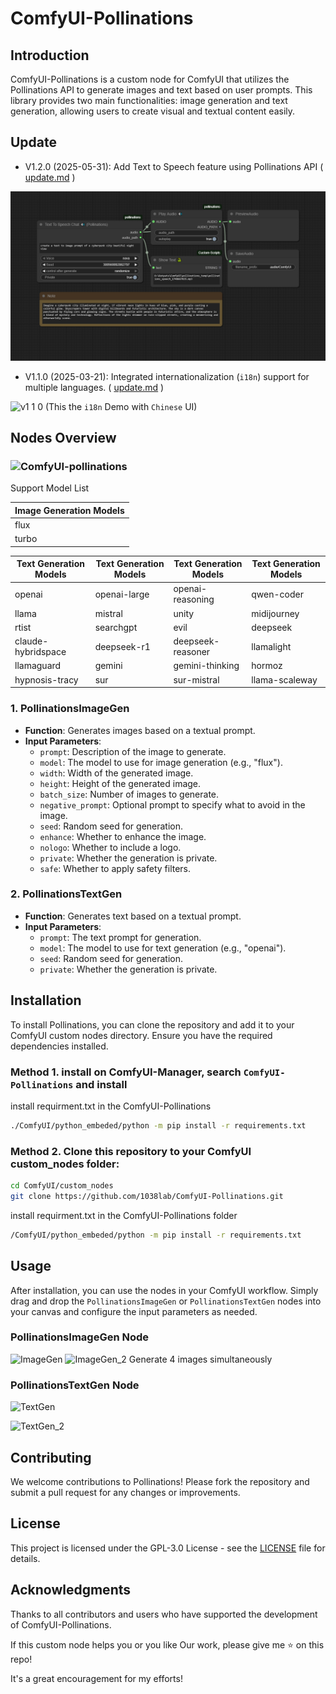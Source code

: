 # ComfyUI-Pollinations

## Introduction

ComfyUI-Pollinations is a custom node for ComfyUI that utilizes the Pollinations API to generate images and text based on user prompts. This library provides two main functionalities: image generation and text generation, allowing users to create visual and textual content easily.

## Update
- V1.2.0 (2025-05-31): Add Text to Speech feature using Pollinations API ( [update.md](update.md#v110-20250305) )

![v1 2 0 text to speech chat](<example_workflows/text to speech chat.png>)

- V1.1.0 (2025-03-21): Integrated internationalization (`i18n`) support for multiple languages. ( [update.md](update.md#v110-20250305) )

![v1 1 0](https://github.com/user-attachments/assets/c2391cc6-3284-4d14-aa91-7bb0145028db)
(This the `i18n` Demo with `Chinese` UI)

## Nodes Overview

### ![ComfyUI-pollinations](https://github.com/user-attachments/assets/017f69c4-c3e6-4243-8de9-23053b4b0ffd)


Support Model List

  | Image Generation Models       |
  |-------------------------------|
  | flux                          |
  | turbo                         |

  | Text Generation Models       | Text Generation Models       | Text Generation Models       | Text Generation Models       |
  |-------------------------------|-------------------------------|-------------------------------|-------------------------------|
  | openai                        | openai-large                  | openai-reasoning              | qwen-coder                   |
  | llama                         | mistral                       | unity                         | midijourney                   |
  | rtist                         | searchgpt                     | evil                          | deepseek                      |
  | claude-hybridspace            | deepseek-r1                   | deepseek-reasoner             | llamalight                    |
  | llamaguard                    | gemini                        | gemini-thinking               | hormoz                        |
  | hypnosis-tracy                | sur                           | sur-mistral                   | llama-scaleway                |

### 1. PollinationsImageGen

- **Function**: Generates images based on a textual prompt.
- **Input Parameters**:
  - `prompt`: Description of the image to generate.
  - `model`: The model to use for image generation (e.g., "flux").
  - `width`: Width of the generated image.
  - `height`: Height of the generated image.
  - `batch_size`: Number of images to generate.
  - `negative_prompt`: Optional prompt to specify what to avoid in the image.
  - `seed`: Random seed for generation.
  - `enhance`: Whether to enhance the image.
  - `nologo`: Whether to include a logo.
  - `private`: Whether the generation is private.
  - `safe`: Whether to apply safety filters.

### 2. PollinationsTextGen

- **Function**: Generates text based on a textual prompt.
- **Input Parameters**:
  - `prompt`: The text prompt for generation.
  - `model`: The model to use for text generation (e.g., "openai").
  - `seed`: Random seed for generation.
  - `private`: Whether the generation is private.

## Installation

To install Pollinations, you can clone the repository and add it to your ComfyUI custom nodes directory. Ensure you have the required dependencies installed.

### Method 1. install on ComfyUI-Manager, search `ComfyUI-Pollinations` and install
install requirment.txt in the ComfyUI-Pollinations
  ```bash
  ./ComfyUI/python_embeded/python -m pip install -r requirements.txt
  ```

### Method 2. Clone this repository to your ComfyUI custom_nodes folder:
```bash
cd ComfyUI/custom_nodes
git clone https://github.com/1038lab/ComfyUI-Pollinations.git
```
install requirment.txt in the ComfyUI-Pollinations folder
```bash
/ComfyUI/python_embeded/python -m pip install -r requirements.txt
```

## Usage

After installation, you can use the nodes in your ComfyUI workflow. Simply drag and drop the `PollinationsImageGen` or `PollinationsTextGen` nodes into your canvas and configure the input parameters as needed.

### PollinationsImageGen Node
![ImageGen](https://github.com/user-attachments/assets/508a08c0-df49-4a18-9e8a-5c1be10084db)
![ImageGen_2](https://github.com/user-attachments/assets/82354742-c91b-466c-b913-dbf78e587b9e)
Generate 4 images simultaneously

### PollinationsTextGen Node
![TextGen](https://github.com/user-attachments/assets/30f774c4-c0b4-4122-aede-4c6f47be6721)

![TextGen_2](https://github.com/user-attachments/assets/a2069c7a-e4c0-4581-a2cb-96d532adb04b)

## Contributing

We welcome contributions to Pollinations! Please fork the repository and submit a pull request for any changes or improvements.

## License

This project is licensed under the GPL-3.0 License - see the [LICENSE](LICENSE) file for details.

## Acknowledgments

Thanks to all contributors and users who have supported the development of ComfyUI-Pollinations.

If this custom node helps you or you like Our work, please give me ⭐ on this repo!

It's a great encouragement for my efforts!
